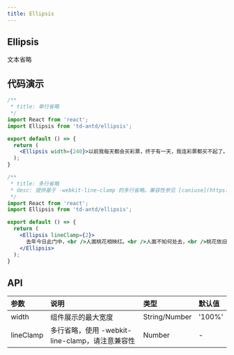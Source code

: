 ```yaml
---
title: Ellipsis
---
```


## Ellipsis

文本省略

## 代码演示

```jsx
/**
 * title: 单行省略
 */
import React from 'react';
import Ellipsis from 'td-antd/ellipsis';

export default () => {
  return (
    <Ellipsis width={240}>以前我每天都会买彩票，终于有一天，我连彩票都买不起了。</Ellipsis>
  );
}
```

```jsx
/**
 * title: 多行省略
 * desc: 提供基于 -webkit-line-clamp 的多行省略。兼容性参见 [caniuse](https://caniuse.com/?search=line-clamp)。
 */
import React from 'react';
import Ellipsis from 'td-antd/ellipsis';

export default () => {
  return (
    <Ellipsis lineClamp={2}>
      去年今日此门中，<br />人面桃花相映红。<br />人面不知何处去，<br />桃花依旧笑春风。
    </Ellipsis>
  );
}
```

## API

|参数|说明|类型|默认值|
|:--|:--|:--|:--|
|width|组件展示的最大宽度|String/Number|'100%'|
|lineClamp|多行省略，使用 -webkit-line-clamp，请注意兼容性|Number|-|
